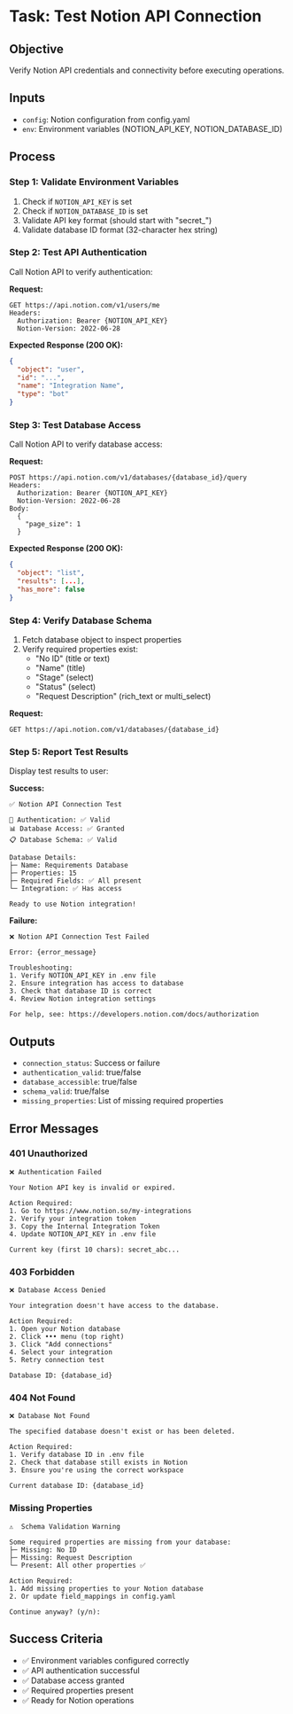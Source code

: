 # Task: Test Notion API Connection

## Objective
Verify Notion API credentials and connectivity before executing operations.

## Inputs
- `config`: Notion configuration from config.yaml
- `env`: Environment variables (NOTION_API_KEY, NOTION_DATABASE_ID)

## Process

### Step 1: Validate Environment Variables
1. Check if `NOTION_API_KEY` is set
2. Check if `NOTION_DATABASE_ID` is set
3. Validate API key format (should start with "secret_")
4. Validate database ID format (32-character hex string)

### Step 2: Test API Authentication
Call Notion API to verify authentication:

**Request:**
```
GET https://api.notion.com/v1/users/me
Headers:
  Authorization: Bearer {NOTION_API_KEY}
  Notion-Version: 2022-06-28
```

**Expected Response (200 OK):**
```json
{
  "object": "user",
  "id": "...",
  "name": "Integration Name",
  "type": "bot"
}
```

### Step 3: Test Database Access
Call Notion API to verify database access:

**Request:**
```
POST https://api.notion.com/v1/databases/{database_id}/query
Headers:
  Authorization: Bearer {NOTION_API_KEY}
  Notion-Version: 2022-06-28
Body:
  {
    "page_size": 1
  }
```

**Expected Response (200 OK):**
```json
{
  "object": "list",
  "results": [...],
  "has_more": false
}
```

### Step 4: Verify Database Schema
1. Fetch database object to inspect properties
2. Verify required properties exist:
   - "No ID" (title or text)
   - "Name" (title)
   - "Stage" (select)
   - "Status" (select)
   - "Request Description" (rich_text or multi_select)

**Request:**
```
GET https://api.notion.com/v1/databases/{database_id}
```

### Step 5: Report Test Results
Display test results to user:

**Success:**
```
✅ Notion API Connection Test

🔑 Authentication: ✅ Valid
📊 Database Access: ✅ Granted
📋 Database Schema: ✅ Valid

Database Details:
├─ Name: Requirements Database
├─ Properties: 15
├─ Required Fields: ✅ All present
└─ Integration: ✅ Has access

Ready to use Notion integration!
```

**Failure:**
```
❌ Notion API Connection Test Failed

Error: {error_message}

Troubleshooting:
1. Verify NOTION_API_KEY in .env file
2. Ensure integration has access to database
3. Check that database ID is correct
4. Review Notion integration settings

For help, see: https://developers.notion.com/docs/authorization
```

## Outputs
- `connection_status`: Success or failure
- `authentication_valid`: true/false
- `database_accessible`: true/false
- `schema_valid`: true/false
- `missing_properties`: List of missing required properties

## Error Messages

### 401 Unauthorized
```
❌ Authentication Failed

Your Notion API key is invalid or expired.

Action Required:
1. Go to https://www.notion.so/my-integrations
2. Verify your integration token
3. Copy the Internal Integration Token
4. Update NOTION_API_KEY in .env file

Current key (first 10 chars): secret_abc...
```

### 403 Forbidden
```
❌ Database Access Denied

Your integration doesn't have access to the database.

Action Required:
1. Open your Notion database
2. Click ••• menu (top right)
3. Click "Add connections"
4. Select your integration
5. Retry connection test

Database ID: {database_id}
```

### 404 Not Found
```
❌ Database Not Found

The specified database doesn't exist or has been deleted.

Action Required:
1. Verify database ID in .env file
2. Check that database still exists in Notion
3. Ensure you're using the correct workspace

Current database ID: {database_id}
```

### Missing Properties
```
⚠️  Schema Validation Warning

Some required properties are missing from your database:
├─ Missing: No ID
├─ Missing: Request Description
└─ Present: All other properties ✅

Action Required:
1. Add missing properties to your Notion database
2. Or update field_mappings in config.yaml

Continue anyway? (y/n):
```

## Success Criteria
- ✅ Environment variables configured correctly
- ✅ API authentication successful
- ✅ Database access granted
- ✅ Required properties present
- ✅ Ready for Notion operations

